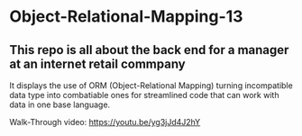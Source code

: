 # Object-Relational-Mapping-13

## This repo is all about the back end for a manager at an internet retail commpany
It displays the use of ORM (Object-Relational Mapping) turning incompatible data type into combatiable ones for streamlined code that can work with data in one base language.

Walk-Through video: https://youtu.be/yg3jJd4J2hY

